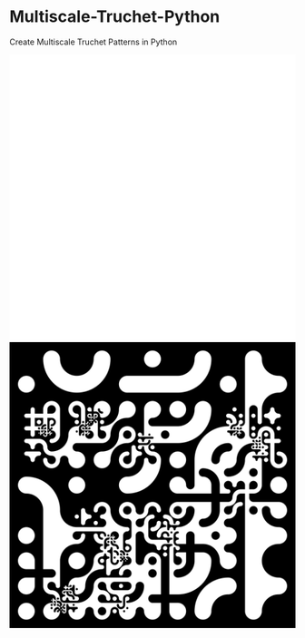 # Multiscale-Truchet-Python
Create Multiscale Truchet Patterns in Python

![frame image](frame.png)
![truchet image](truchet.png)